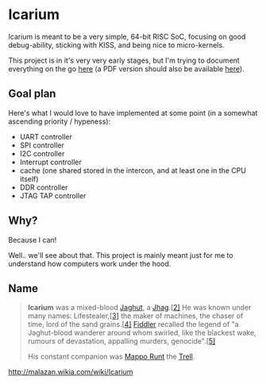 # Icarium

Icarium is meant to be a very simple, 64-bit RISC SoC, focusing on good debug-ability, sticking with KISS, and being nice to micro-kernels.

This project is in it's very very early stages, but I'm trying to document everything on the go [here](docs/spec.md) (a PDF version should also be available [here](docs/spec.pdf)).

## Goal plan

Here's what I would love to have implemented at some point (in a somewhat ascending priority / hypeness):

- UART controller
- SPI controller
- I2C controller
- Interrupt controller
- cache (one shared stored in the intercon, and at least one in the CPU itself)
- DDR controller
- JTAG TAP controller

## Why?

Because I can!

Well.. we'll see about that. This project is mainly meant just for me to understand how computers work under the hood.

## Name

> **Icarium** was a mixed-blood [Jaghut](http://malazan.wikia.com/wiki/Jaghut), a [Jhag](http://malazan.wikia.com/wiki/Jhag).[[2\]](http://malazan.wikia.com/wiki/Icarium#cite_note-1)  He was known under many names: Lifestealer,[[3\]](http://malazan.wikia.com/wiki/Icarium#cite_note-2) the maker of machines, the chaser of time, lord of the sand grains.[[4\]](http://malazan.wikia.com/wiki/Icarium#cite_note-3) [Fiddler](http://malazan.wikia.com/wiki/Fiddler)  recalled the legend of "a Jaghut-blood wanderer around whom swirled,  like the blackest wake, rumours of devastation, appalling murders,  genocide".[[5\]](http://malazan.wikia.com/wiki/Icarium#cite_note-4) 
> 
>His constant companion was [Mappo Runt](http://malazan.wikia.com/wiki/Mappo_Runt) the [Trell](http://malazan.wikia.com/wiki/Trell). 

http://malazan.wikia.com/wiki/Icarium